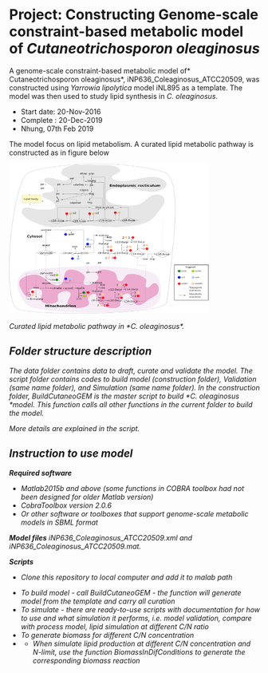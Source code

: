 # Project: Constructing Genome-scale constraint-based metabolic model of *Cutaneotrichosporon oleaginosus* 
A genome-scale constraint-based metabolic model of* Cutaneotrichosporon oleaginosus*, iNP636_Coleaginosus_ATCC20509, was constructed using *Yarrowia lipolytica* model iNL895 as a template. 
The model was then used to study lipid synthesis in *C. oleaginosus*.
* Start date: 20-Nov-2016
* Complete : 20-Dec-2019
* Nhung, 07th Feb 2019

The model focus on lipid metabolism. A curated lipid metabolic pathway is constructed as in figure below

<p>
<img src="https://github.com/nhungpham1707/Cutaneo_GEM/blob/master/Results_Figures/lipid_v01-1.png" width="400" height="300" alt>
</p>
<p>
    <em>Curated lipid metabolic pathway in *C. oleaginosus*<em>.
        </p>


## Folder structure description
The data folder contains data to draft, curate and validate the model. 
The script folder contains codes to build model (construction folder), Validation (same name folder), and Simulation (same name folder). 
In the construction folder, BuildCutaneoGEM is the master script to build *C. oleaginosus *model. This function calls all other functions in the current folder to build the model.

More details are explained in the script. 

## Instruction to use model 

**Required software**


*  Matlab2015b and above (some functions in COBRA toolbox had not been designed for older Matlab version)
*  CobraToolbox version 2.0.6
*  Or other software or toolboxes that support genome-scale metabolic models in SBML format

**Model files**
iNP636_Coleaginosus_ATCC20509.xml and iNP636_Coleaginosus_ATCC20509.mat. 

**Scripts**
- Clone this repository to local computer and add it to malab path
* To build model  - call BuildCutaneoGEM - the function will generate model from the template and carry all curation 
* To simulate - there are ready-to-use scripts with documentation for how to use and what simulation it performs, i.e. model validation, compare with process model, lipid simulation at different C/N ratio
* To generate biomass for different C/N concentration
* - When simulate lipid production at different C/N concentration and N-limit, use the function BiomassInDifConditions to generate the corresponding biomass reaction 
